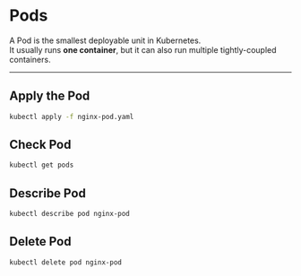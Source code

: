 # Pods

A Pod is the smallest deployable unit in Kubernetes.  
It usually runs **one container**, but it can also run multiple tightly-coupled containers.

---

## Apply the Pod
```bash
kubectl apply -f nginx-pod.yaml
````

## Check Pod

```bash
kubectl get pods
```

## Describe Pod

```bash
kubectl describe pod nginx-pod
```

## Delete Pod

```bash
kubectl delete pod nginx-pod
```
